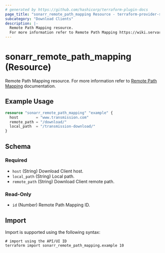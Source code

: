 ```yaml
---
# generated by https://github.com/hashicorp/terraform-plugin-docs
page_title: "sonarr_remote_path_mapping Resource - terraform-provider-sonarr"
subcategory: "Download Clients"
description: |-
  Remote Path Mapping resource.
  For more information refer to Remote Path Mapping https://wiki.servarr.com/sonarr/settings#remote-path-mappings documentation.
---
```


# sonarr_remote_path_mapping (Resource)

<!-- subcategory:Download Clients -->
Remote Path Mapping resource.
For more information refer to [Remote Path Mapping](https://wiki.servarr.com/sonarr/settings#remote-path-mappings) documentation.

## Example Usage

```terraform
resource "sonarr_remote_path_mapping" "example" {
  host        = "www.transmission.com"
  remote_path = "/download/"
  local_path  = "/transmission-download/"
}
```

<!-- schema generated by tfplugindocs -->
## Schema

### Required

- `host` (String) Download Client host.
- `local_path` (String) Local path.
- `remote_path` (String) Download Client remote path.

### Read-Only

- `id` (Number) Remote Path Mapping ID.

## Import

Import is supported using the following syntax:

```shell
# import using the API/UI ID
terraform import sonarr_remote_path_mapping.example 10
```
